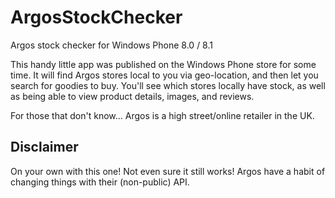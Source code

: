 # ArgosStockChecker
Argos stock checker for Windows Phone 8.0 / 8.1

This handy little app was published on the Windows Phone store for some time.
It will find Argos stores local to you via geo-location, and then let you search for goodies to buy.
You'll see which stores locally have stock, as well as being able to view product details, images, and reviews.

For those that don't know... Argos is a high street/online retailer in the UK.

## Disclaimer

On your own with this one! Not even sure it still works! Argos have a habit of changing things with their (non-public) API.
